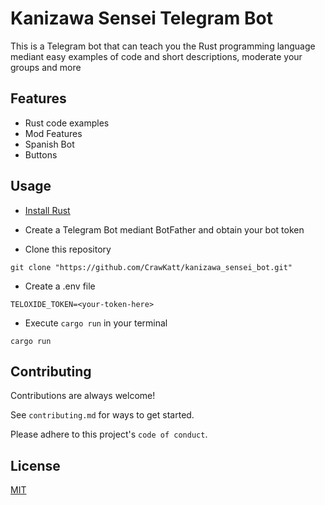 # Kanizawa Sensei Telegram Bot

This is a Telegram bot that can teach you the Rust programming language mediant easy examples of code and short descriptions, moderate your groups and more


## Features

- Rust code examples
- Mod Features
- Spanish Bot
- Buttons


## Usage

* [Install Rust](https://www.rust-lang.org/es)

* Create a Telegram Bot mediant BotFather and obtain your bot token

* Clone this repository
```
git clone "https://github.com/CrawKatt/kanizawa_sensei_bot.git"
```

* Create a .env file

```
TELOXIDE_TOKEN=<your-token-here>
```
* Execute `cargo run` in your terminal

```
cargo run
```


## Contributing

Contributions are always welcome!

See `contributing.md` for ways to get started.

Please adhere to this project's `code of conduct`.

## License

[MIT](https://choosealicense.com/licenses/mit/)
